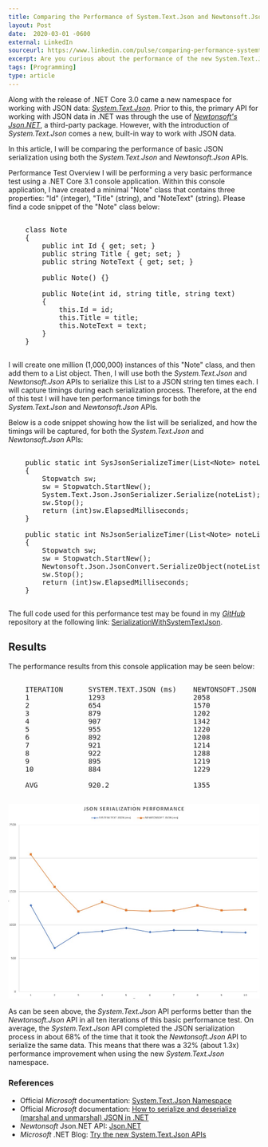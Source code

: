 ```yaml
---
title: Comparing the Performance of System.Text.Json and Newtonsoft.Json in .NET
layout: Post
date:  2020-03-01 -0600
external: LinkedIn
sourceurl: https://www.linkedin.com/pulse/comparing-performance-systemtextjson-newtonsoftjson-net-mccollum
excerpt: Are you curious about the performance of the new System.Text.Json API in .NET? 
tags: [Programming]
type: article
---
```


Along with the release of .NET Core 3.0 came a new namespace for working with JSON data: *[System.Text.Json](https://docs.microsoft.com/en-us/dotnet/api/system.text.json?view=netcore-3.1)*. Prior to this, the primary API for working with JSON data in .NET was through the use of *[Newtonsoft's Json.NET](https://www.newtonsoft.com/json)*, a third-party package. However, with the introduction of *System.Text.Json* comes a new, built-in way to work with JSON data.

In this article, I will be comparing the performance of basic JSON serialization using both the *System.Text.Json* and *Newtonsoft.Json* APIs.

Performance Test Overview
I will be performing a very basic performance test using a .NET Core 3.1 console application. Within this console application, I have created a minimal "Note" class that contains three properties: "Id" (integer), "Title" (string), and "NoteText" (string). Please find a code snippet of the "Note" class below:

<pre class="bg-light rounded" style="overflow: auto;">

    class Note 
    { 
        public int Id { get; set; } 
        public string Title { get; set; } 
        public string NoteText { get; set; } 
        
        public Note() {} 
        
        public Note(int id, string title, string text) 
        { 
            this.Id = id; 
            this.Title = title; 
            this.NoteText = text; 
        } 
    } 

</pre>

I will create one million (1,000,000) instances of this "Note" class, and then add them to a List object. Then, I will use both the *System.Text.Json* and *Newtonsoft.Json* APIs to serialize this List to a JSON string ten times each. I will capture timings during each serialization process. Therefore, at the end of this test I will have ten performance timings for both the *System.Text.Json* and *Newtonsoft.Json* APIs.

Below is a code snippet showing how the list will be serialized, and how the timings will be captured, for both the *System.Text.Json* and *Newtonsoft.Json* APIs:

<pre class="bg-light rounded" style="overflow: auto;">

    public static int SysJsonSerializeTimer(List&lt;Note&gt; noteList) 
    { 
        Stopwatch sw; 
        sw = Stopwatch.StartNew(); 
        System.Text.Json.JsonSerializer.Serialize(noteList); 
        sw.Stop(); 
        return (int)sw.ElapsedMilliseconds; 
    } 
        
    public static int NsJsonSerializeTimer(List&lt;Note&gt; noteList) 
    { 
        Stopwatch sw; 
        sw = Stopwatch.StartNew(); 
        Newtonsoft.Json.JsonConvert.SerializeObject(noteList); 
        sw.Stop(); 
        return (int)sw.ElapsedMilliseconds; 
    } 

</pre>

The full code used for this performance test may be found in my *[GitHub](https://github.com/)* repository at the following link: [SerializationWithSystemTextJson](https://github.com/frederickm13/code-samples/tree/master/dotnet/SerializationWithSystemTextJson).

## Results

The performance results from this console application may be seen below:

<pre class="bg-light rounded" style="overflow: auto;">

    ITERATION      SYSTEM.TEXT.JSON (ms)    NEWTONSOFT.JSON (ms) 
    1              1293                     2058 
    2              654                      1570 
    3              879                      1202 
    4              907                      1342 
    5              955                      1220 
    6              892                      1208 
    7              921                      1214 
    8              922                      1288 
    9              895                      1219 
    10             884                      1229 

    AVG            920.2                    1355 

</pre>

<img src="/assets/images/JsonPerformanceGraph.jpg" class="rounded w-75">

As can be seen above, the *System.Text.Json* API performs better than the *Newtonsoft.Json* API in all ten iterations of this basic performance test. On average, the *System.Text.Json* API completed the JSON serialization process in about 68% of the time that it took the *Newtonsoft.Json* API to serialize the same data. This means that there was a 32% (about 1.3x) performance improvement when using the new *System.Text.Json* namespace. 

### References

- Official *Microsoft* documentation: [System.Text.Json Namespace](https://docs.microsoft.com/en-us/dotnet/api/system.text.json?view=netcore-3.1)
- Official *Microsoft* documentation: [How to serialize and deserialize (marshal and unmarshal) JSON in .NET](https://docs.microsoft.com/en-us/dotnet/standard/serialization/system-text-json-how-to)
- *Newtonsoft* Json.NET API: [Json.NET](https://www.newtonsoft.com/json)
- *Microsoft* .NET Blog: [Try the new System.Text.Json APIs](https://devblogs.microsoft.com/dotnet/try-the-new-system-text-json-apis/)